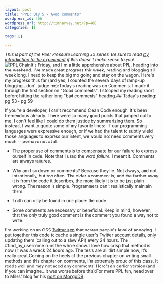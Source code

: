 ```yaml
--- 
layout: post
title: "PPL: Day 5 - Good comments"
wordpress_id: 468
wordpress_url: http://timharvey.net/?p=468
categories: []

tags: []

---
```

_This is part of the Peer Pressure Learning 30 series. Be sure to read [my introduction to the experiment](http://timharvey.net/2010/06/11/peer-pressure-learning-experiment/) if this doesn't make sense to you!_[![](http://timharvey.net/wp-content/Screen-shot-2010-06-18-at-8.56.39-AM1.png "PPL Chain")](http://dontbreakthechain.com/share/timharvey/one-up/40350)It's Friday, and I'm a little apprehensive about PPL, heading into the weekend. I've made great progress this week, reading and blogging all week long. I need to keep the big mo going and stay on the wagon. Here's my progress thus far (and yes, I counted the several days of ramp-up blogging...don't judge me):Today's reading was on Comments. I made it through the first section on "Good comments". I stopped my reading short before hitting the rather long "bad comments" heading.## Today's reading: pg 53 - pg 59

If you're a developer, I can't recommend Clean Code enough. It's been tremendous already. There were so many good points that jumped out to me, I don't feel like I could do them justice by summarizing them. So instead, I want to quote some of my favorite lines:- If our programming languages were expressive enough, or if we had the talent to subtly wield those languages to express our intent, we would not need comments very much -- perhaps not at all.

- The proper use of comments is to compensate for our failure to express ourself in code. Note that I used the word _failure_. I meant it. Comments are always failures.

- Why am I so down on comments? Because they lie. Not always, and not intentionally, but too often. The older a comment is, and the farther away it is from the code it describes, the more likely it is to be just plain wrong. The reason is simple. Programmers can't realistically maintain them.

- Truth can only be found in one place: the code.

- Some comments are necessary or beneficial. Keep in mind, however, that the only truly good comment is the comment you found a way not to write.

I'm working on an OSS [Twitter app](http://github.com/tjh/should-i-stfu) that scores people's level of annoying. I put together this code to cache a single user's Twitter account details, only updating them (calling out to a slow API) every 24 hours. The #find_by_username runs the whole show. I love how crisp that method is now (it was a wreck 24 hours ago. The tests are all dirt simple now, it's really great.Coming on the heels of the previous chapter on writing small methods and this chapter on comments, I'm extremely proud of this class. It reads well and may not need any comments! <script src="http://pastie.org/1009990.js"></script>Here's an earlier version (and if you can imagine...it was worse before this):<script src="http://pastie.org/1010002.js"></script>For more PPL fun, head over to Miles' blog for his [post on MongoDB](http://mileszs.com/blog/2010/06/17/ppl-30-day-4-mongodb.html).

